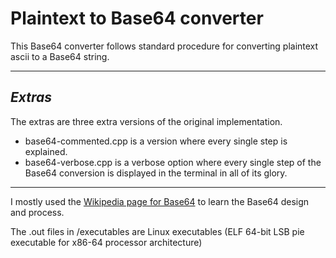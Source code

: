 
# **Plaintext to Base64 converter**

This Base64 converter follows standard procedure for converting plaintext ascii to a Base64 string.

***

## *Extras*

The extras are three extra versions of the original implementation.  
 - base64-commented.cpp is a version where every single step is explained.
 - base64-verbose.cpp is a verbose option where every single step of the Base64 conversion is displayed in the terminal in all of its glory.

***

I mostly used the [Wikipedia page for Base64](https://en.wikipedia.org/wiki/Base64) to learn the Base64 design and process.

The .out files in /executables are Linux executables (ELF 64-bit LSB pie executable for x86-64 processor architecture)
